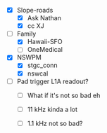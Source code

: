 - [x] Slope-roads
  - [x] Ask Nathan
  - [x] cc XJ
- [ ] Family
  - [x] Hawaii-SFO
  - [ ] OneMedical
- [x] NSWPM
  - [x] stgc_conn
  - [x] nswcal
- [ ] Pad trigger L1A readout?
  - [ ] What if it's not so bad eh
  - [ ] 11 kHz kinda a lot
  - [ ] 1.1 kHz not so bad?
  
